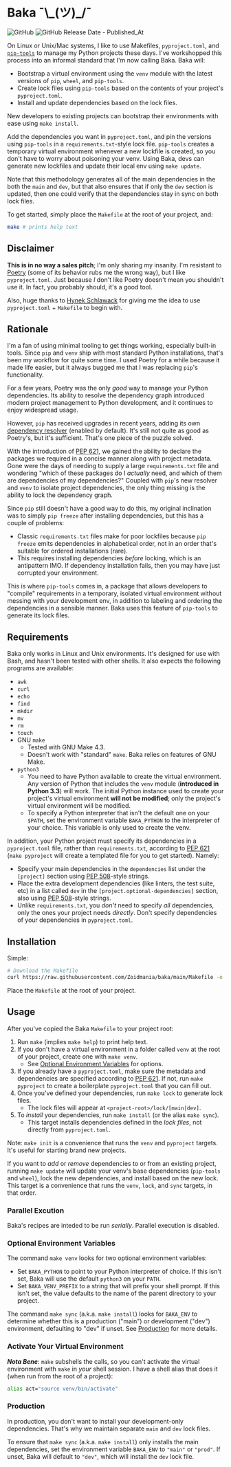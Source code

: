 # Baka ¯\\\_(ツ)_/¯

![GitHub](https://img.shields.io/github/license/Zoidmania/baka)
![GitHub Release Date - Published_At](https://img.shields.io/github/release-date/Zoidmania/Baka)

On Linux or Unix/Mac systems, I like to use Makefiles, `pyproject.toml`, and
[`pip-tools`][pip-tools] to manage my Python projects these days. I've workshopped this process into
an informal standard that I'm now calling Baka. Baka will:

[pip-tools]: https://github.com/jazzband/pip-tools/

- Bootstrap a virtual environment using the `venv` module with the latest versions of `pip`,
  `wheel`, and `pip-tools`.
- Create lock files using `pip-tools` based on the contents of your project's `pyproject.toml`.
- Install and update dependencies based on the lock files.

New developers to existing projects can bootstrap their environments with ease using `make install`.

Add the dependencies you want in `pyproject.toml`, and pin the versions using `pip-tools` in a
`requirements.txt`-style lock file. `pip-tools` creates a temporary virtual environment whenever a
new lockfile is created, so you don't have to worry about poisoning your venv. Using Baka, devs can
generate new lockfiles and update their local env using `make update`.

Note that this methodology generates all of the main dependencies in the both the `main` and `dev`,
but that also ensures that if only the `dev` section is updated, then one could verify that the
dependencies stay in sync on both lock files.

To get started, simply place the `Makefile` at the root of your project, and:

```bash
make # prints help text
```

## Disclaimer

**This is in no way a sales pitch**; I'm only sharing my insanity. I'm resistant to [Poetry][poetry]
(some of its behavior rubs me the wrong way), but I like `pyproject.toml`. Just because _I_ don't
like Poetry doesn't mean you shouldn't use it. In fact, you probably should, it's a good tool.

[poetry]: https://python-poetry.org/

Also, huge thanks to [Hynek Schlawack][blog] for giving me the idea to use `pyproject.toml` +
`Makefile` to begin with.

[blog]: https://hynek.me/til/pip-tools-and-pyproject-toml/

## Rationale

I'm a fan of using minimal tooling to get things working, especially built-in tools. Since `pip` and
`venv` ship with most standard Python installations, that's been my workflow for quite some time. I
used Poetry for a while because it made life easier, but it always bugged me that I was replacing
`pip`'s functionality.

For a few years, Poetry was the only _good_ way to manage your Python dependencies. Its ability to
resolve the dependency graph introduced modern project management to Python development, and it
continues to enjoy widespread usage.

However, `pip` has received upgrades in recent years, adding its own [dependency resolver][pip-res]
(enabled by default). It's still not quite as good as Poetry's, but it's sufficient. That's one
piece of the puzzle solved.

[pip-res]: https://pip.pypa.io/en/stable/topics/dependency-resolution/

With the introduction of [PEP 621][pep-621], we gained the ability to declare the packages we
required in a concise manner along with project metadata. Gone were the days of needing to supply a
large `requirements.txt` file and wondering "which of these packages do I _actually_ need, and which
of them are dependencies of my dependencies?" Coupled with `pip`'s new resolver and `venv` to
isolate project dependencies, the only thing missing is the ability to lock the dependency graph.

Since `pip` still doesn't have a good way to do this, my original inclination was to simply
`pip freeze` after installing dependencies, but this has a couple of problems:

- Classic `requirements.txt` files make for poor lockfiles because `pip freeze` emits dependencies
  in alphabetical order, not in an order that's suitable for ordered installations (rare).
- This requires installing dependencies _before_ locking, which is an antipattern IMO. If dependency
  installation fails, then you may have just corrupted your environment.

This is where `pip-tools` comes in, a package that allows developers to "compile" requirements in a
temporary, isolated virtual environment without messing with your development env, in addition to
labeling and ordering the dependencies in a sensible manner. Baka uses this feature of `pip-tools`
to generate its lock files.

## Requirements

Baka only works in Linux and Unix environments. It's designed for use with Bash, and hasn't been
tested with other shells. It also expects the following programs are available:

- `awk`
- `curl`
- `echo`
- `find`
- `mkdir`
- `mv`
- `rm`
- `touch`
- GNU `make`
    - Tested with GNU Make 4.3.
    - Doesn't work with "standard" `make`. Baka relies on features of GNU Make.
- `python3`
    - You need to have Python available to create the virtual environment. Any version of Python
      that includes the `venv` module (**introduced in Python 3.3**) will work. The initial Python
      instance used to create your project's virtual environment **will not be modified**; only the
      project's virtual environment will be modified.
    - To specify a Python interpreter that isn't the default one on your `$PATH`, set the
      environment variable `BAKA_PYTHON` to the interpreter of your choice. This variable is only
      used to create the venv.

In addition, your Python project must specify its dependencies in a `pyproject.toml` file, rather
than `requirements.txt`, according to [PEP 621][pep-621] (`make pyproject` will create a templated
file for you to get started). Namely:

- Specify your main dependencies in the `dependencies` list under the `[project]` section using
  [PEP 508][pep-508]-style strings.
- Place the extra development dependencies (like linters, the test suite, etc) in a list called
  `dev` in the `[project.optional-dependencies]` section, also using [PEP 508][pep-508]-style
  strings.
- Unlike `requirements.txt`, you _don't_ need to specify _all_ dependencies, only the ones your
  project needs _directly_. Don't specify dependencies of your dependencies in `pyproject.toml`.

[pep-621]: https://peps.python.org/pep-0621/
[pep-508]: https://peps.python.org/pep-0508/

## Installation

Simple:

```bash
# Download the Makefile
curl https://raw.githubusercontent.com/Zoidmania/baka/main/Makefile -o Makefile
```

Place the `Makefile` at the root of your project.

## Usage

After you've copied the Baka `Makefile` to your project root:

1. Run `make` (implies `make help`) to print help text.
1. If you don't have a virtual environment in a folder called `venv` at the root of your project,
   create one with `make venv`.
    - See [Optional Environment Variables](#optional-environment-variables) for options.
1. If you already have a `pyproject.toml`, make sure the metadata and dependencies are specified
   according to [PEP 621][pep-621]. If not, run `make pyproject` to create a boilerplate
   `pyproject.toml` that you can fill out.
1. Once you've defined your dependencies, run `make lock` to generate lock files.
    - The lock files will appear at `<project-root>/lock/[main|dev]`.
1. To _install_ your dependencies, run `make install` (or the alias `make sync`).
    - This target installs dependencies defined in the _lock files_, not directly from
      `pyproject.toml`.

Note: `make init` is a convenience that runs the `venv` and `pyproject` targets. It's useful for
starting brand new projects.

If you want to _add_ or _remove_ dependencies to or from an existing project, running `make update`
will update your venv's base dependencies (`pip-tools` and `wheel`), lock the new dependencies, and
install based on the new lock. This target is a convenience that runs the `venv`, `lock`, and `sync`
targets, in that order.

### Parallel Excution

Baka's recipes are inteded to be run _serially_. Parallel execution is disabled.

### Optional Environment Variables

The command `make venv` looks for two optional environment variables:

- Set `BAKA_PYTHON` to point to your Python interpreter of choice. If this isn't set, Baka will use
  the default `python3` on your `PATH`.
- Set `BAKA_VENV_PREFIX` to a string that will prefix your shell prompt. If this isn't set, the
  value defaults to the name of the parent directory to your project.

The command `make sync` (a.k.a. `make install`) looks for `BAKA_ENV` to determine whether this is a
production ("main") or development ("dev") environment, defaulting to "dev" if unset. See
[Production](#production) for more details.

### Activate Your Virtual Environment

**_Nota Bene_**: `make` subshells the calls, so you can't activate the virtual environment with
`make` in _your_ shell session. I have a shell alias that does it (when run from the root of a
project):

```bash
alias act="source venv/bin/activate"
```

### Production

In production, you don't want to install your development-only dependencies. That's why we maintain
separate `main` and `dev` lock files.

To ensure that `make sync` (a.k.a. `make install`) only installs the main dependencies, set the
environment variable `BAKA_ENV` to `"main"` or `"prod"`. If unset, Baka will default to `"dev"`,
which will install the `dev` lock file.
